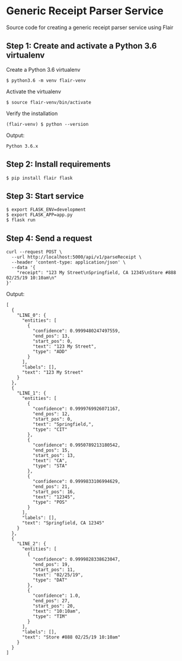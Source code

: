 # Generic Receipt Parser Service

Source code for creating a generic receipt parser service using Flair

## Step 1: Create and activate a Python 3.6 virtualenv

Create a Python 3.6 virtualenv

    $ python3.6 -m venv flair-venv

 Activate the virtualenv

    $ source flair-venv/bin/activate

Verify the installation

    (flair-venv) $ python --version

Output:

    Python 3.6.x


## Step 2: Install requirements

    $ pip install flair flask 


## Step 3: Start service

    $ export FLASK_ENV=development
    $ export FLASK_APP=app.py
    $ flask run


## Step 4: Send a request

```
curl --request POST \
  --url http://localhost:5000/api/v1/parseReceipt \
  --header 'content-type: application/json' \
  --data '{
    "receipt": "123 My Street\nSpringfield, CA 12345\nStore #888 02/25/19 10:10am\n"
}'
```

Output:

```
[
  {
    "LINE_0": {
      "entities": [
        {
          "confidence": 0.9999480247497559, 
          "end_pos": 13, 
          "start_pos": 0, 
          "text": "123 My Street", 
          "type": "ADD"
        }
      ], 
      "labels": [], 
      "text": "123 My Street"
    }
  }, 
  {
    "LINE_1": {
      "entities": [
        {
          "confidence": 0.9999769926071167, 
          "end_pos": 12, 
          "start_pos": 0, 
          "text": "Springfield,", 
          "type": "CIT"
        }, 
        {
          "confidence": 0.9950789213180542, 
          "end_pos": 15, 
          "start_pos": 13, 
          "text": "CA", 
          "type": "STA"
        }, 
        {
          "confidence": 0.9999833106994629, 
          "end_pos": 21, 
          "start_pos": 16, 
          "text": "12345", 
          "type": "POS"
        }
      ], 
      "labels": [], 
      "text": "Springfield, CA 12345"
    }
  }, 
  {
    "LINE_2": {
      "entities": [
        {
          "confidence": 0.9999828338623047, 
          "end_pos": 19, 
          "start_pos": 11, 
          "text": "02/25/19", 
          "type": "DAT"
        }, 
        {
          "confidence": 1.0, 
          "end_pos": 27, 
          "start_pos": 20, 
          "text": "10:10am", 
          "type": "TIM"
        }
      ], 
      "labels": [], 
      "text": "Store #888 02/25/19 10:10am"
    }
  }
]

```
